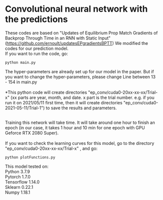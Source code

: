 # Convolutional neural network with the predictions

These codes are based on "Updates of Equilibrium Prop Match Gradients of Backprop Through Time in an RNN with Static Input" (https://github.com/ernoult/updatesEPgradientsBPTT)
We modified the codes for our prediction model.<br/>
If you want to run the code, go:
```
python main.py 
```
The hyper-parameters are already set up for our model in the paper. But if you want to change the hyper-parameters, please change Line between 13 - 154 in main.py <br/> <br/>
*This python code will create directories "ep_conv/cuda0-20xx-xx-xx/Trial-x" (xx parts are year, month, and date. x part is the trial number. e.g. if you run it on 2021/05/11 first time, then it will create directories "ep_conv/cuda0-2021-05-11/Trial-1") to save the results and parameters.<br/> <br/>

Training this network will take time. It will take around one hour to finish an epoch (in our case, it takes 1 hour and 10 min for one epoch with GPU Geforce RTX 2080 Super).<br/><br/>
If you want to check the learning curves for this model, go to the directory "ep_conv/cuda0-20xx-xx-xx/Trial-x" , and go:

```
python plotFunctions.py
```

This model tested on: <br/>
Python 3.7.9 <br/>
Pytorch 1.7.0 <br/>
Tensorflow 1.14.0 <br/>
Sklearn 0.22.1 <br/>
Numpy 1.18.1 <br/>
